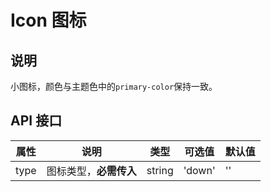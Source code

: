 # Icon 图标

## 说明
小图标，颜色与主题色中的`primary-color`保持一致。

## API 接口

| 属性 | 说明 | 类型 | 可选值 | 默认值 |
| --- | --- | --- | --- | --- |
| type | 图标类型，**必需传入** | string | 'down' | '' |